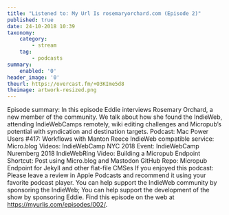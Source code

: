 ```yaml
---
title: "Listened to: My Url Is rosemaryorchard.com (Episode 2)"
published: true
date: 24-10-2018 10:39
taxonomy:
    category:
        - stream
    tag:
        - podcasts
summary:
    enabled: '0'
header_image: '0'
theurl: https://overcast.fm/+O3KIme5d8
theimage: artwork-resized.png
--- 
```

Episode summary: In this episode Eddie interviews Rosemary Orchard, a new member of the community. We talk about how she found the IndieWeb, attending IndieWebCamps remotely, wiki editing challenges and Micropub’s potential with syndication and destination targets. Podcast: Mac Power Users #417: Workflows with Manton Reece IndieWeb compatible service: Micro.blog Videos: IndieWebCamp NYC 2018 Event: IndieWebCamp Nuremberg 2018 IndieWebRing Video: Building a Micropub Endpoint Shortcut: Post using Micro.blog and Mastodon GitHub Repo: Micropub Endpoint for Jekyll and other flat-file CMSes If you enjoyed this podcast: Please leave a review in Apple Podcasts and recommend it using your favorite podcast player. You can help support the IndieWeb community by sponsoring the IndieWeb; You can help support the development of the show by sponsoring Eddie. Find this episode on the web at https://myurlis.com/episodes/002/.
